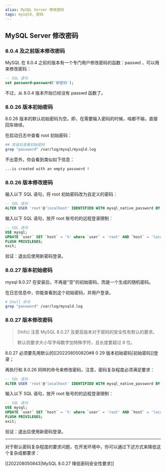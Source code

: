 ```yaml
---
alias: MySQL Server 修改密码
tags: mysql8, 密码
---
```


## MySQL Server 修改密码

### 8.0.4 及之前版本修改密码

MySQL 在 8.0.4 之前的版本有一个专门用户修改密码的函数：passwd ，可以用来修改密码： 

```sql
-- SQL 语句
set password=password('新密码');
```

不过，从 8.0.4 版本开始已经没有 passwd 函数了。

### 8.0.26 版本初始密码

8.0.26 版本的默认初始密码为空。即，在需要输入密码的时候，啥都不输，直接回车继续。

在启动日志中查看 root 初始密码：

```sh
## 安装后查看初始密码
grep "password" /var/log/mysql/mysqld.log
```

不出意外，你会看到类似如下信息：

```bash
...is created with an empty password !
```

### 8.0.26 版本修改密码

输入以下 SQL 语句，将 root 初始密码改为自定义的密码：

```sql
-- SQL 语句
ALTER USER 'root'@'localhost' IDENTIFIED WITH mysql_native_password BY '新密码';
```

输入以下 SQL 语句，放开 root 账号的的远程登录限制：

```sql
-- SQL 语句
USE mysql;
UPDATE `user` SET `host` = '%' where `user` = 'root' AND `host` = 'localhost';
FLUSH PRIVILEGES;
exit;
```

验证：退出后使用新密码登录。

### 8.0.27 版本初始密码

mysql 8.0.27 在安装后，不再是"空"的初始密码，而是一个生成的随机密码。

在日志信息中，你能查看到这个初始密码，并用户登录。

```sh
# Shell 命令
grep "password" /var/log/mysqld.log
```

### 8.0.27 版本修改密码

> [!info] 注意
> MySQL 8.0.27 及更高版本对于密码的安全性有默认的要求。
> 
> 默认则要求大小写字母数字加特殊字符，且长度要超过 8 位。

8.0.27 必须要先用默认的[[202208050820#8 0 29 版本初始密码|初始密码]]登录；

再执行和 8.0.26 同样的命令来修改密码，注意，密码复杂程度必须满足要求：

```sql
-- SQL 语句
ALTER USER 'root'@'localhost' IDENTIFIED WITH mysql_native_password BY '新密码';
```

输入以下 SQL 语句，放开 root 账号的的远程登录限制：

```sql
-- SQL 语句
USE mysql;
UPDATE `user` SET `host` = '%' where `user` = 'root' AND `host` = 'localhost';
FLUSH PRIVILEGES;
exit;
```


验证：退出后使用新密码登录。

---

对于默认密码复杂程度的要求问题，在开发环境中，你可以通过下述方式来降低这个复杂成都要求：

[[202208050843|MySQL 8.0.27 降低密码安全性要求]]

